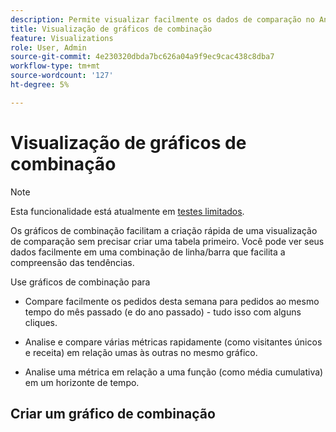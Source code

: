 ```yaml
---
description: Permite visualizar facilmente os dados de comparação no Analysis Workspace, como criar comparações com o mês passado, o ano passado e assim por diante.
title: Visualização de gráficos de combinação
feature: Visualizations
role: User, Admin
source-git-commit: 4e230320dbda7bc626a04a9f9ec9cac438c8dba7
workflow-type: tm+mt
source-wordcount: '127'
ht-degree: 5%

---
```



# Visualização de gráficos de combinação

>[!NOTE]
>
>Esta funcionalidade está atualmente em [testes limitados](/help/release-notes/releases.md).

Os gráficos de combinação facilitam a criação rápida de uma visualização de comparação sem precisar criar uma tabela primeiro. Você pode ver seus dados facilmente em uma combinação de linha/barra que facilita a compreensão das tendências.

Use gráficos de combinação para

* Compare facilmente os pedidos desta semana para pedidos ao mesmo tempo do mês passado (e do ano passado) - tudo isso com alguns cliques.

* Analise e compare várias métricas rapidamente (como visitantes únicos e receita) em relação umas às outras no mesmo gráfico.

* Analise uma métrica em relação a uma função (como média cumulativa) em um horizonte de tempo.

## Criar um gráfico de combinação

